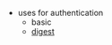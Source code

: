 * uses for authentication
  * basic
  * [digest](https://en.wikipedia.org/wiki/Digest_access_authentication)